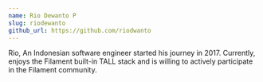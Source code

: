 ```yaml
---
name: Rio Dewanto P
slug: riodewanto
github_url: https://github.com/riodwanto
---
```


Rio, An Indonesian software engineer started his journey in 2017. Currently, enjoys the Filament built-in TALL stack and is willing to actively participate in the Filament community.
